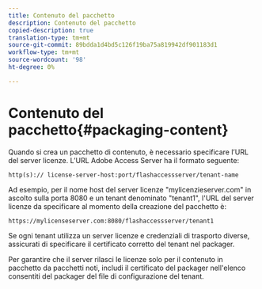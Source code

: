 ```yaml
---
title: Contenuto del pacchetto
description: Contenuto del pacchetto
copied-description: true
translation-type: tm+mt
source-git-commit: 89bdda1d4bd5c126f19ba75a819942df901183d1
workflow-type: tm+mt
source-wordcount: '98'
ht-degree: 0%

---
```



# Contenuto del pacchetto{#packaging-content}

Quando si crea un pacchetto di contenuto, è necessario specificare l’URL del server licenze. L’URL Adobe Access Server ha il formato seguente:

```
http(s):// license-server-host:port/flashaccessserver/tenant-name
```

Ad esempio, per il nome host del server licenze &quot;mylicenzieserver.com&quot; in ascolto sulla porta 8080 e un tenant denominato &quot;tenant1&quot;, l&#39;URL del server licenze da specificare al momento della creazione del pacchetto è:

```
https://mylicenseserver.com:8080/flashaccessserver/tenant1
```

Se ogni tenant utilizza un server licenze e credenziali di trasporto diverse, assicurati di specificare il certificato corretto del tenant nel packager.

Per garantire che il server rilasci le licenze solo per il contenuto in pacchetto da pacchetti noti, includi il certificato del packager nell&#39;elenco consentiti del packager del file di configurazione del tenant.
